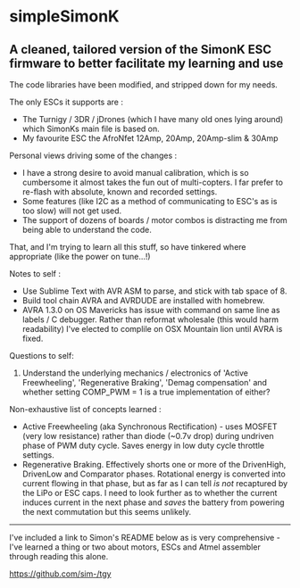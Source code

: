 # simpleSimonK

## A cleaned, tailored version of the SimonK ESC firmware to better facilitate my learning and use

The code libraries have been modified, and stripped down for my needs.

The only ESCs it supports are :

* The Turnigy / 3DR / jDrones (which I have many old ones lying around) which SimonKs main file is based on.
* My favourite ESC the AfroNfet 12Amp, 20Amp, 20Amp-slim & 30Amp

Personal views driving some of the changes :

* I have a strong desire to avoid manual calibration, which is so cumbersome it almost takes the fun out of multi-copters. I far prefer to re-flash with absolute, known and recorded settings.
* Some features (like I2C as a method of communicating to ESC's as is too slow) will not get used.
* The support of dozens of boards / motor combos is distracting me from being able to understand the code.

That, and I'm trying to learn all this stuff, so have tinkered where appropriate (like the power on tune...!)

Notes to self :

* Use Sublime Text with AVR ASM to parse, and stick with tab space of 8.
* Build tool chain AVRA and AVRDUDE are installed with homebrew.
* AVRA 1.3.0 on OS Mavericks has issue with command on same line as labels / C debugger. Rather than reformat wholesale (this would harm readability) I've elected to complile on OSX Mountain lion until AVRA is fixed.

Questions to self:

1. Understand the underlying mechanics / electronics of 'Active Freewheeling', 'Regenerative Braking', 'Demag compensation' and whether setting COMP_PWM = 1 is a true implementation of either?

Non-exhaustive list of concepts learned :

* Active Freewheeling (aka Synchronous Rectification) - uses MOSFET (very low resistance) rather than diode (~0.7v drop) during undriven phase of PWM duty cycle. Saves energy in low duty cycle throttle settings.
* Regenerative Braking. Effectively shorts one or more of the DrivenHigh, DrivenLow and Comparator phases. Rotational energy is converted into current flowing in that phase, but as far as I can tell *is not* recaptured by the LiPo or ESC caps. I need to look further as to whether the current induces current in the next phase and *saves* the battery from powering the next commutation but this seems unlikely.

-----

I've included a link to Simon's README below as is very comprehensive - I've learned a thing or two about motors, ESCs and Atmel assembler through reading this alone.

https://github.com/sim-/tgy
